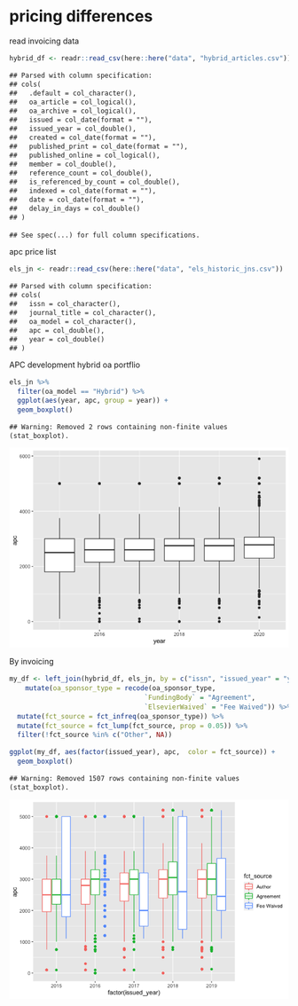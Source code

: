 pricing differences
================

read invoicing data

``` r
hybrid_df <- readr::read_csv(here::here("data", "hybrid_articles.csv"))
```

    ## Parsed with column specification:
    ## cols(
    ##   .default = col_character(),
    ##   oa_article = col_logical(),
    ##   oa_archive = col_logical(),
    ##   issued = col_date(format = ""),
    ##   issued_year = col_double(),
    ##   created = col_date(format = ""),
    ##   published_print = col_date(format = ""),
    ##   published_online = col_logical(),
    ##   member = col_double(),
    ##   reference_count = col_double(),
    ##   is_referenced_by_count = col_double(),
    ##   indexed = col_date(format = ""),
    ##   date = col_date(format = ""),
    ##   delay_in_days = col_double()
    ## )

    ## See spec(...) for full column specifications.

apc price list

``` r
els_jn <- readr::read_csv(here::here("data", "els_historic_jns.csv"))
```

    ## Parsed with column specification:
    ## cols(
    ##   issn = col_character(),
    ##   journal_title = col_character(),
    ##   oa_model = col_character(),
    ##   apc = col_double(),
    ##   year = col_double()
    ## )

APC development hybrid oa portflio

``` r
els_jn %>%
  filter(oa_model == "Hybrid") %>%
  ggplot(aes(year, apc, group = year)) +
  geom_boxplot()
```

    ## Warning: Removed 2 rows containing non-finite values (stat_boxplot).

![](009_pricing_exploration_files/figure-gfm/unnamed-chunk-3-1.png)<!-- -->

By invoicing

``` r
my_df <- left_join(hybrid_df, els_jn, by = c("issn", "issued_year" = "year")) %>%
    mutate(oa_sponsor_type = recode(oa_sponsor_type, 
                                  `FundingBody` = "Agreement",
                                  `ElsevierWaived` = "Fee Waived")) %>%
  mutate(fct_source = fct_infreq(oa_sponsor_type)) %>%
  mutate(fct_source = fct_lump(fct_source, prop = 0.05)) %>%
  filter(!fct_source %in% c("Other", NA))
```

``` r
ggplot(my_df, aes(factor(issued_year), apc,  color = fct_source)) +
  geom_boxplot()
```

    ## Warning: Removed 1507 rows containing non-finite values (stat_boxplot).

![](009_pricing_exploration_files/figure-gfm/unnamed-chunk-5-1.png)<!-- -->
